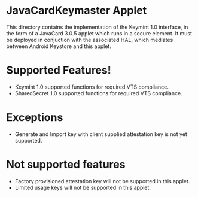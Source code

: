 # JavaCardKeymaster Applet

This directory contains the implementation of the Keymint 1.0
interface, in the form of a JavaCard 3.0.5 applet which runs in a secure
element.  It must be deployed in conjuction with the associated HAL,
which mediates between Android Keystore and this applet.

# Supported Features!

  - Keymint 1.0 supported functions for required VTS compliance.
  - SharedSecret 1.0 supported functions for required VTS compliance.

# Exceptions
  - Generate and Import key with client supplied attestation key is not yet supported.
# Not supported features
  - Factory provisioned attestation key will not be supported in this applet.
  - Limited usage keys will not be supported in this applet.
